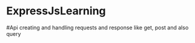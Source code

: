# ExpressJsLearning
#Api creating and handling requests and response like get, post and also query 
